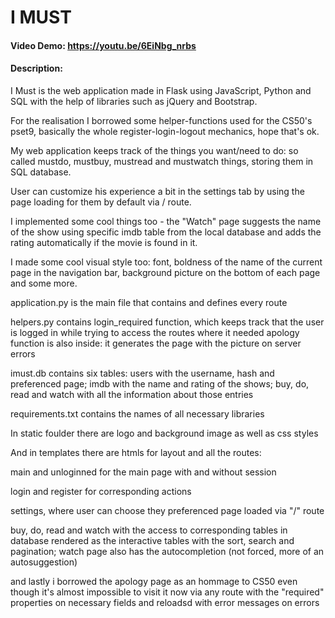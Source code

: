 # I MUST
#### Video Demo:  https://youtu.be/6EiNbg_nrbs
#### Description:
[^1]:Overview:

I Must is the web application made in Flask using JavaScript, Python and SQL 
with the help of libraries such as jQuery and Bootstrap.

For the realisation I borrowed some helper-functions used for the CS50's pset9,
basically the whole register-login-logout mechanics, hope that's ok.

My web application keeps track of the things you want/need to do: so called
mustdo, mustbuy, mustread and mustwatch things, storing them in SQL database.

User can customize his experience a bit in the settings tab by using the page
loading for them by default via / route.

I implemented some cool things too - the "Watch" page suggests the name of the
show using specific imdb table from the local database and adds the rating
automatically if the movie is found in it.

I made some cool visual style too: font, boldness of the name of the current
page in the navigation bar, background picture on the bottom of each page
and some more.

[^2]:File-by-file:

application.py is the main file that contains and defines every route

helpers.py contains login_required function, which keeps track that the user is
logged in while trying to access the routes where it needed
apology function is also inside: it generates the page with the picture on
server errors

imust.db contains six tables: users with the username, hash and preferenced
page; imdb with the name and rating of the shows; buy, do, read and watch
with all the information about those entries

requirements.txt contains the names of all necessary libraries

In static foulder there are logo and background image as well as css styles

And in templates there are htmls for layout and all the routes:

main and unloginned for the main page with and without session

login and register for corresponding actions

settings, where user can choose they preferenced page loaded via "/" route

buy, do, read and watch with the access to corresponding tables in database
rendered as the interactive tables with the sort, search and pagination; watch
page also has the autocompletion (not forced, more of an autosuggestion)

and lastly i borrowed the apology page as an hommage to CS50 even though it's
almost impossible to visit it now via any route with the "required" properties
on necessary fields and reloadsd with error messages on errors
